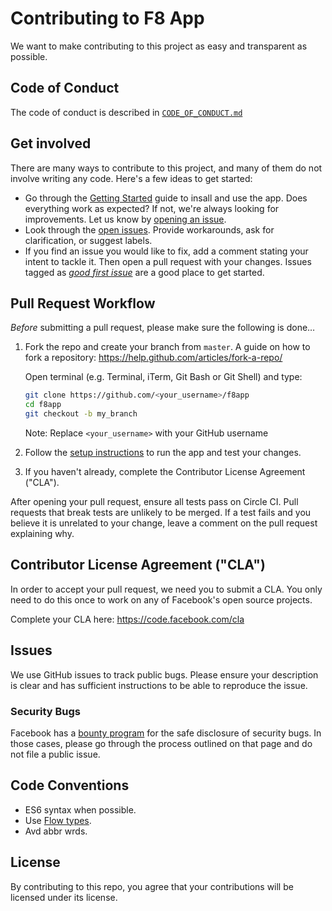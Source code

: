 # Contributing to F8 App

We want to make contributing to this project as easy and transparent as
possible.

## Code of Conduct

The code of conduct is described in [`CODE_OF_CONDUCT.md`](/CODE_OF_CONDUCT.md)

## Get involved

There are many ways to contribute to this project, and many of them do not involve writing any code. Here's a few ideas to get started:

* Go through the [Getting Started](http://makeitopen.com/docs/en/1-A1-local-setup.html) guide to insall and use the app. Does everything work as expected? If not, we're always looking for improvements. Let us know by [opening an issue](https://github.com/fbsamples/f8app/issues).
* Look through the [open issues](https://github.com/fbsamples/f8app/issues). Provide workarounds, ask for clarification, or suggest labels.
* If you find an issue you would like to fix, add a comment stating your intent to tackle it. Then open a pull request with your changes. Issues tagged as [_good first issue_](https://github.com/fbsamples/f8app/labels/good%20first%20issue) are a good place to get started.

## Pull Request Workflow

_Before_ submitting a pull request, please make sure the following is done…

1. Fork the repo and create your branch from `master`. A guide on how to fork a repository: https://help.github.com/articles/fork-a-repo/

   Open terminal (e.g. Terminal, iTerm, Git Bash or Git Shell) and type:

   ```sh
   git clone https://github.com/<your_username>/f8app
   cd f8app
   git checkout -b my_branch
   ```

   Note: Replace `<your_username>` with your GitHub username

2. Follow the [setup instructions](http://makeitopen.com/docs/en/1-A1-local-setup.html) to run the app and test your changes.

3. If you haven't already, complete the Contributor License Agreement ("CLA").

After opening your pull request, ensure all tests pass on Circle CI. Pull requests that break tests are unlikely to be merged. If a test fails and you believe it is unrelated to your change, leave a comment on the pull request explaining why.

## Contributor License Agreement ("CLA")
In order to accept your pull request, we need you to submit a CLA. You only need
to do this once to work on any of Facebook's open source projects.

Complete your CLA here: <https://code.facebook.com/cla>

## Issues
We use GitHub issues to track public bugs. Please ensure your description is
clear and has sufficient instructions to be able to reproduce the issue.

### Security Bugs

Facebook has a [bounty program](https://www.facebook.com/whitehat/) for the safe
disclosure of security bugs. In those cases, please go through the process
outlined on that page and do not file a public issue.

## Code Conventions

* ES6 syntax when possible.
* Use [Flow types](http://flowtype.org/).
* Avd abbr wrds.

## License
By contributing to this repo, you agree that your contributions will be licensed
under its license.
